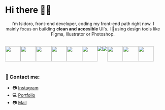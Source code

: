 # Hi there 🤟🏻

<p align="center"> 
I'm Isidoro, front-end developer, coding my front-end path right now.
I mainly focus on building <strong>clean and accesible</strong> UI's. I 🖤using design tools like Figma, Illustrator or Photoshop.
</p>
<br>
<div align="center" style="display:flex;">
<img align="top" height="50px" src="https://image.flaticon.com/icons/png/128/732/732212.png">
<img align="top" height="50px" src="https://image.flaticon.com/icons/png/128/732/732190.png">
<img align="top" height="50px" src="https://img.icons8.com/color/48/000000/bootstrap.png"/>
<img align="top" height="50px" src="https://image.flaticon.com/icons/png/128/919/919831.png">
<img align="top" height="50px" 
src="https://img.icons8.com/color/48/000000/javascript.png"/>
<img align="top" height="50px" src="https://img.icons8.com/officel/480/000000/react.png"/>
<img src="https://img.icons8.com/color/48/000000/c-sharp-logo.png"/>
<img src="https://img.icons8.com/color/48/000000/git.png"/>
<br>
<img align="top" height="50px"  src="https://img.icons8.com/color/48/000000/figma.png"/>
<img align="top" height="50px"  src="https://img.icons8.com/color/48/000000/adobe-photoshop.png"/>
<img align="top" height="50px"  src="https://img.icons8.com/color/48/000000/adobe-illustrator.png"/>
</div>
<br>

### 🤖 Contact me:

 - 📷 <a href="https://www.instagram.com/codesign.dev/">   Instagram </a>
 - 💻 <a href="https://isidoro.vercel.app/">    Portfolio </a>
 - 📷 <a href="mailto:arostegui.isidoro@gmail.com">    Mail </a>

